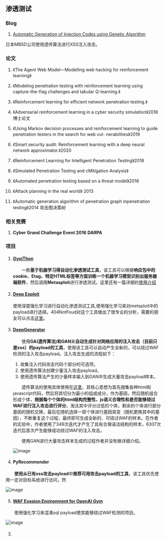 ## 渗透测试



### Blog

1. [Automatic Generation of Injection Codes using Genetic Algorithm](https://www.mbsd.jp/blog/20170921.html)

日本MBSD公司使用遗传算法进行XSS注入攻击。

### 论文

1. 《The Agent Web Model—Modelling web hacking for reinforcement learning》
2. 《Modeling penetration testing with reinforcement learning using capture-the-flag challenges and tabular Q-learning.》
3. 《Reinforcement learning for efficient network penetration testing.》
4. 《Adversarial reinforcement learning in a cyber security simulation》2018 博士论文
5. 《Using Markov decision processes and reinforcement learning to guide penetration testers in the search for web vul- nerabilities》2019
6. 《Smart security audit: Reinforcement learning with a deep neural network approximator.》2020
7. 《Reinforcement Learning for Intelligent Penetration Testing》2018
8. 《Simulated Penetration Testing and cMitigation Analysis》
9. 《Automated penetration testing based on a threat model》2016 
10. 《Attack planning in the real world》 2013

11. 《Automatic generation algorithm of penetration graph inpenetration testing》2014 攻击图决策树



### 相关竞赛

1. **Cyber Grand Challenge Event  2016**  **DARPA**





### 项目

1. #### [GyoiThon](https://github.com/gyoisamurai/GyoiThon)

   &emsp;&emsp;一款**基于机器学习得自动化渗透测试工具**，该工具可以根据**响应包中的cookie、Etag、特定HTML标签等方面训练一个机器学习模型识别出服务器端软件**，然后调用**Metasploit**进行渗透测试。这里还有一篇详细的[使用介绍](https://www.freebuf.com/sectool/173476.html)

2. #### [Deep Exploit](https://github.com/13o-bbr-bbq/machine_learning_security/tree/master/DeepExploit)

   使用深度强化学习进行自动化渗透测试工具,使用强化学习来对metsploit中的payload进行选择。404NotFoud对这个工具做出了很专业的分析，需要的朋友可以点击[这里](https://4o4notfound.org/index.php/archives/215/)。
   
   

3. #### [DeepGenerator](https://github.com/13o-bbr-bbq/machine_learning_security/tree/master/Generator)

   &emsp;&emsp;使用**GA(遗传算法)**和**GAN**来**自动生成针对网络应用的注入攻击（目前只是xss）的payload的工具**，使用该工具可以自动产生全新的，可以绕过WAF检测的注入攻击payload。注入攻击生成的流程如下：

   1. 收集注入代码攻击代码个部分的可选项。
   2. 使用遗传算法创建少量注入攻击payload。
   3. 使用遗传算法产生的少量样本输入到GAN中生成大量攻击payload样本。

   &emsp;&emsp;遗传算法的使用具体使用在[这里](https://www.mbsd.jp/blog/20170921.html)，其核心思想为首先搜集各种html和javascript代码，然后将其切分为最小的组成成分，作为基因，然后随机组合形成个体，**根据每个个体的html结构完整性、js语义合理性和是否能够绕过WAF进行注入攻击进行评分**，淘汰其中评分过低的个体，剩余的个体进行部分基因的随机交换，最后在随机选择一部个体进行基因突变（随机更换其中的基因），不断重复这个过程，最终即可生成全新的、可绕过WAF的样本。在作者的实验中，作者使用了349次迭代才产生了具有合理语法结构的样本，6307次迭代后首次产生能够成功绕过WAF的注入攻击。

   &emsp;&emsp;使用GAN进行大量攻击样本生成的过程作者并没有做详细介绍。

   ![image](https://raw.githubusercontent.com/AnchoretY/images/master/blog/image.l48tlxvk09b.png)

4. #### PyRecommender

&emsp;&emsp;**使用从已有xss攻击payload**中**推荐可用攻击payload的工具**，该工具优先使用一定对目标系统进行访问，然 

![image](https://raw.githubusercontent.com/AnchoretY/images/master/blog/image.zj3efxzi9p8.png)

5. #### [WAF Evasion Environment for OpenAI Gym](https://github.com/SaneBow/gym-waf)

&emsp;&emsp;使用强化学习来混淆sql payload使其能够绕过WAF检测的项目。

![image](https://raw.githubusercontent.com/AnchoretY/images/master/blog/image.bewohm1fvh.png)



3. ####
